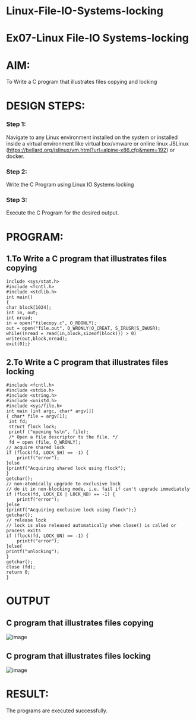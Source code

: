 # Linux-File-IO-Systems-locking
# Ex07-Linux File-IO Systems-locking
# AIM:
To Write a C program that illustrates files copying and locking

# DESIGN STEPS:

### Step 1:

Navigate to any Linux environment installed on the system or installed inside a virtual environment like virtual box/vmware or online linux JSLinux (https://bellard.org/jslinux/vm.html?url=alpine-x86.cfg&mem=192) or docker.

### Step 2:

Write the C Program using Linux IO Systems locking

### Step 3:

Execute the C Program for the desired output. 

# PROGRAM:

## 1.To Write a C program that illustrates files copying 
```
include <sys/stat.h>
#include <fcntl.h>
#include <stdlib.h>
int main()
{
char block[1024];
int in, out;
int nread;
in = open("filecopy.c", O_RDONLY);
out = open("file.out", O_WRONLY|O_CREAT, S_IRUSR|S_IWUSR);
while((nread = read(in,block,sizeof(block))) > 0)
write(out,block,nread);
exit(0);}
```





## 2.To Write a C program that illustrates files locking
```
#include <fcntl.h>
#include <stdio.h>
#include <string.h>
#include <unistd.h>
#include <sys/file.h>
int main (int argc, char* argv[])
{ char* file = argv[1];
 int fd;
 struct flock lock;
 printf ("opening %s\n", file);
 /* Open a file descriptor to the file. */
 fd = open (file, O_WRONLY);
// acquire shared lock
if (flock(fd, LOCK_SH) == -1) {
    printf("error");
}else
{printf("Acquiring shared lock using flock");
}
getchar();
// non-atomically upgrade to exclusive lock
// do it in non-blocking mode, i.e. fail if can't upgrade immediately
if (flock(fd, LOCK_EX | LOCK_NB) == -1) {
    printf("error");
}else
{printf("Acquiring exclusive lock using flock");}
getchar();
// release lock
// lock is also released automatically when close() is called or process exits
if (flock(fd, LOCK_UN) == -1) {
    printf("error");
}else{
printf("unlocking");
}
getchar();
close (fd);
return 0;
}

```


# OUTPUT

## C program that illustrates files copying

![image](https://github.com/sabithapaulraj/Linux-File-IO-Systems-locking/assets/118343379/3f458eaa-76b8-4625-b729-629030fcff4a)


## C program that illustrates files locking

![image](https://github.com/sabithapaulraj/Linux-File-IO-Systems-locking/assets/118343379/16848c5e-ad93-40d8-8f7c-7a03e66d238b)


# RESULT:
The programs are executed successfully.
